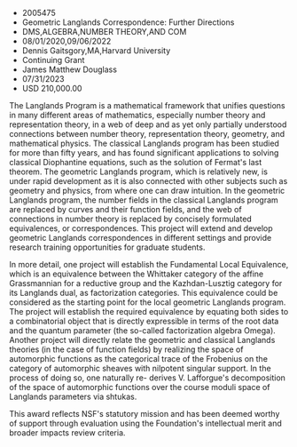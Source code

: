 
* 2005475
* Geometric Langlands Correspondence: Further Directions
* DMS,ALGEBRA,NUMBER THEORY,AND COM
* 08/01/2020,09/06/2022
* Dennis Gaitsgory,MA,Harvard University
* Continuing Grant
* James Matthew Douglass
* 07/31/2023
* USD 210,000.00

The Langlands Program is a mathematical framework that unifies questions in many
different areas of mathematics, especially number theory and representation
theory, in a web of deep and as yet only partially understood connections
between number theory, representation theory, geometry, and mathematical
physics. The classical Langlands program has been studied for more than fifty
years, and has found significant applications to solving classical Diophantine
equations, such as the solution of Fermat's last theorem. The geometric
Langlands program, which is relatively new, is under rapid development as it is
also connected with other subjects such as geometry and physics, from where one
can draw intuition. In the geometric Langlands program, the number fields in the
classical Langlands program are replaced by curves and their function fields,
and the web of connections in number theory is replaced by concisely formulated
equivalences, or correspondences. This project will extend and develop geometric
Langlands correspondences in different settings and provide research training
opportunities for graduate students.

In more detail, one project will establish the Fundamental Local Equivalence,
which is an equivalence between the Whittaker category of the affine
Grassmannian for a reductive group and the Kazhdan-Lusztig category for its
Langlands dual, as factorization categories. This equivalence could be
considered as the starting point for the local geometric Langlands program. The
project will establish the required equivalence by equating both sides to a
combinatorial object that is directly expressible in terms of the root data and
the quantum parameter (the so-called factorization algebra Omega). Another
project will directly relate the geometric and classical Langlands theories (in
the case of function fields) by realizing the space of automorphic functions as
the categorical trace of the Frobenius on the category of automorphic sheaves
with nilpotent singular support. In the process of doing so, one naturally re-
derives V. Lafforgue's decomposition of the space of automorphic functions over
the course moduli space of Langlands parameters via shtukas.

This award reflects NSF's statutory mission and has been deemed worthy of
support through evaluation using the Foundation's intellectual merit and broader
impacts review criteria.
